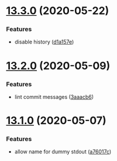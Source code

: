 # [13.3.0](https://github.com/ndabAP/vue-command/compare/v13.2.0...v13.3.0) (2020-05-22)


### Features

* disable history ([d1a157e](https://github.com/ndabAP/vue-command/commit/d1a157e5931bf77f1c119eea2403cf615363ee6d))

# [13.2.0](https://github.com/ndabAP/vue-command/compare/v13.1.0...v13.2.0) (2020-05-09)


### Features

* lint commit messages ([3aaacb6](https://github.com/ndabAP/vue-command/commit/3aaacb627621e4ebde0a9e2d8de231f5faf480d9))

# [13.1.0](https://github.com/ndabAP/vue-command/compare/v13.0.6...v13.1.0) (2020-05-07)


### Features

* allow name for dummy stdout ([a76017c](https://github.com/ndabAP/vue-command/commit/a76017c8699989d693d2b6b203714357ede580f2))
